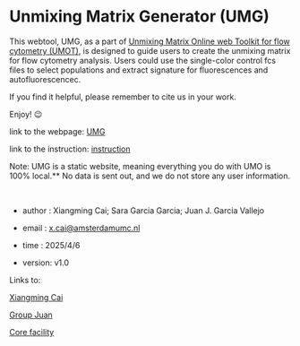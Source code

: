 # Unmixing Matrix Generator (UMG)

This webtool, UMG, as a part of [Unmixing Matrix Online web Toolkit for flow cytometry (UMOT)](https://github.com/xiangmingcai/UMOT), is designed to guide users to create the unmixing matrix for flow cytometry analysis. Users could use the single-color control fcs files to select populations and extract signature for fluorescences and autofluorescencec. 

If you find it helpful, please remember to cite us in your work.

Enjoy! 😉

link to the webpage: [UMG](https://xiangmingcai.github.io/UnmixingMtxGenerator.github.io/)

link to the instruction: [instruction](https://github.com/xiangmingcai/UnmixingMtxGenerator.github.io/blob/main/instruction.md)

Note: UMG is a static website, meaning everything you do with UMO is 100% local.** No data is sent out, and we do not store any user information.

<br>

- author : Xiangming Cai; Sara Garcia Garcia; Juan J. Garcia Vallejo

- email : x.cai@amsterdamumc.nl

- time : 2025/4/6

- version: v1.0

Links to: 

[Xiangming Cai](https://www.linkedin.com/in/xiangming-cai-7a95a1258/)

[Group Juan](https://immunologyamsterdam.org/2020/08/10/juan-j-garcia-vallejo/)

[Core facility](https://vumc.nl/research/overzicht/molecular-cell-biology-immunology-research/mcbi-technology-center/o2flow-facility-mcbi.htm)
